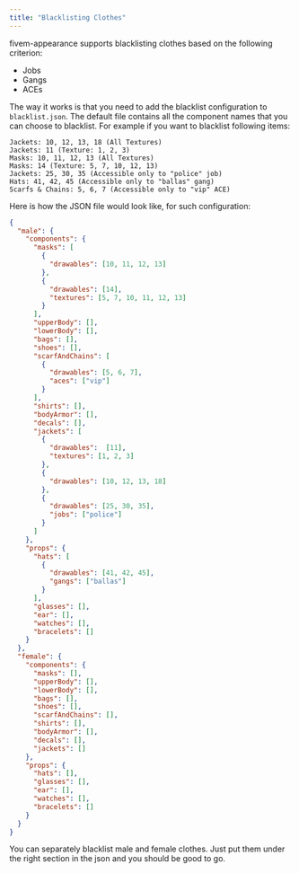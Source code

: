 ```yaml
---
title: "Blacklisting Clothes"
---
```


fivem-appearance supports blacklisting clothes based on the following criterion:

- Jobs
- Gangs
- ACEs

The way it works is that you need to add the blacklist configuration to `blacklist.json`.  The default file contains all the component names that you can choose to blacklist. For example if you want to blacklist following items:

```title="Example"
Jackets: 10, 12, 13, 18 (All Textures)
Jackets: 11 (Texture: 1, 2, 3)
Masks: 10, 11, 12, 13 (All Textures)
Masks: 14 (Texture: 5, 7, 10, 12, 13)
Jackets: 25, 30, 35 (Accessible only to "police" job)
Hats: 41, 42, 45 (Accessible only to "ballas" gang)
Scarfs & Chains: 5, 6, 7 (Accessible only to "vip" ACE)
```

Here is how the JSON file would look like, for such configuration:

```json title="blacklist.json"
{
  "male": {
    "components": {
      "masks": [
        {
          "drawables": [10, 11, 12, 13]
        },
        {
          "drawables": [14],
          "textures": [5, 7, 10, 11, 12, 13]
        }
      ],
      "upperBody": [],
      "lowerBody": [],
      "bags": [],
      "shoes": [],
      "scarfAndChains": [
        {
          "drawables": [5, 6, 7],
          "aces": ["vip"]
        }
      ],
      "shirts": [],
      "bodyArmor": [],
      "decals": [],
      "jackets": [
        {
          "drawables":  [11],
          "textures": [1, 2, 3]
        },
        {
          "drawables": [10, 12, 13, 18]
        },
        {
          "drawables": [25, 30, 35],
          "jobs": ["police"]
        }
      ]
    },
    "props": {
      "hats": [
        {
          "drawables": [41, 42, 45],
          "gangs": ["ballas"]
        }
      ],
      "glasses": [],
      "ear": [],
      "watches": [],
      "bracelets": []
    }
  },
  "female": {
    "components": {
      "masks": [],
      "upperBody": [],
      "lowerBody": [],
      "bags": [],
      "shoes": [],
      "scarfAndChains": [],
      "shirts": [],
      "bodyArmor": [],
      "decals": [],
      "jackets": []
    },
    "props": {
      "hats": [],
      "glasses": [],
      "ear": [],
      "watches": [],
      "bracelets": []
    }
  }
}
```

You can separately blacklist male and female clothes. Just put them under the right section in the json and you should be good to go.
